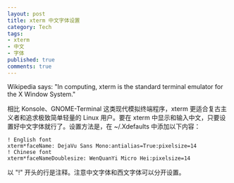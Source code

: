 ```yaml
---
layout: post
title: xterm 中文字体设置
category: Tech
tags:
- xterm
- 中文
- 字体
published: true
comments: true
---
```


Wikipedia says: "In computing, xterm is the standard terminal emulator for the X Window System."

相比 Konsole、GNOME-Terminal 这类现代模拟终端程序，xterm 更适合复古主义者和追求极致简单轻量的 Linux 用户。要在 xterm 中显示和输入中文，只要设置好中文字体就行了。设置方法是，在 ~/.Xdefaults 中添加以下内容：

    ! English font
    xterm*faceName: DejaVu Sans Mono:antialias=True:pixelsize=14
    ! Chinese font
    xterm*faceNameDoublesize: WenQuanYi Micro Hei:pixelsize=14

以 "!" 开头的行是注释。注意中文字体和西文字体可以分开设置。
